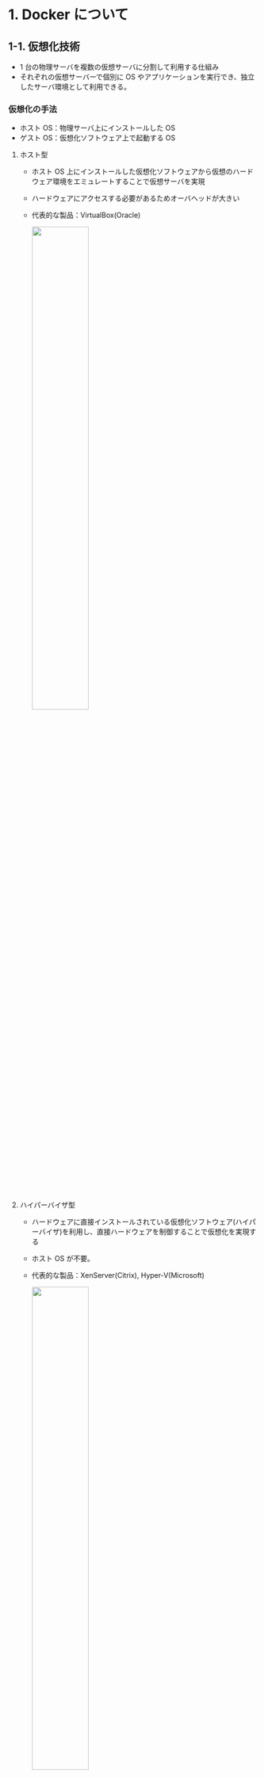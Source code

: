 # 1. Docker について

## 1-1. 仮想化技術

- 1 台の物理サーバを複数の仮想サーバに分割して利用する仕組み
- それぞれの仮想サーバーで個別に OS やアプリケーションを実行でき、独立したサーバ環境として利用できる。

### 仮想化の手法

- ホスト OS：物理サーバ上にインストールした OS
- ゲスト OS：仮想化ソフトウェア上で起動する OS

1. ホスト型

   - ホスト OS 上にインストールした仮想化ソフトウェアから仮想のハードウェア環境をエミュレートすることで仮想サーバを実現
   - ハードウェアにアクセスする必要があるためオーバヘッドが大きい
   - 代表的な製品：VirtualBox(Oracle)

     <img src="/images/host.png" width="50%">

1. ハイパーバイザ型

   - ハードウェアに直接インストールされている仮想化ソフトウェア(ハイパーバイザ)を利用し、直接ハードウェアを制御することで仮想化を実現する
   - ホスト OS が不要。
   - 代表的な製品：XenServer(Citrix), Hyper-V(Microsoft)

     <img src="/images/hypervisor.png" width="50%">

1. コンテナ型

   - ホスト OS 上に論理的な区画(コンテナ)を作り、それぞれで独立したアプリケーション実行環境を稼働させる
   - ホスト OS からは各コンテナは 1 つのプロセスとして稼働し、OS カーネルやリソース(CPU,メモリ)を複数コンテナで共有する
   - ホスト OS のリソースを直接利用するため,オーバーヘッドが少ない
   - 代表的ソフトウェア：Docker(Docker Inc.)

     <img src="/images/container.png" width="50%">

## 1-2. Docker のアーキテクチャ

![abst](/images/abst.png)

- Docker デーモン
  - Docker コマンドの実行者
- Docker クライアント
  - ユーザが入力するインタフェース。コマンドラインや GUI がある
- Docker コンテナ
  - アプリを実行する空間。コンテナの中にアプリソースをはじめアプリ実行に必要な資源を格納する
- Docker イメージ
  - コンテナの元となるテンプレート。イメージからコンテナを作成する
- Dockerfile
  - イメージを作成するための命令を記載したファイル。
- Docker レジストリ
  - イメージの保管庫。インターネット上に公開されているもの(DockerHub)と、プライベートに構築可能なもの(DockerRegistry)がある

## 1-3. Docker のメリットデメリット

- メリット
  - OS 起動がないため起動が早い
  - コンテナ内で独立した環境を保持できるため本番/テスト環境の差分が発生しない(可搬性)
  - イメージがあるため環境を破壊してもすぐ復元できる(再現性)
  - カーネルのメモリが節約できアプリの集約密度をあげることができる
- デメリット
  - コンテナ削除時にコンテナ内のファイルシステムに書いたファイルが消える(揮発性)
  - 複数コンテナ起動時のリソース管理が大変
  - コンテナを停止せずに他ホスト OS に移動できない
